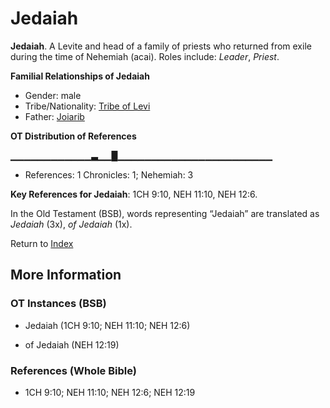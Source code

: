 # Jedaiah
**Jedaiah**. 
A Levite and head of a family of priests who returned from exile during the time of Nehemiah (acai). 
Roles include: 
_Leader_, _Priest_. 




**Familial Relationships of Jedaiah**


* Gender: male
* Tribe/Nationality: [Tribe of Levi](../../../groups/md/acai/Levi.md)
* Father: [Joiarib](Joiarib.md)


**OT Distribution of References**

▁▁▁▁▁▁▁▁▁▁▁▁▃▁▁█▁▁▁▁▁▁▁▁▁▁▁▁▁▁▁▁▁▁▁▁▁▁▁
* References: 1 Chronicles: 1; Nehemiah: 3



**Key References for Jedaiah**: 
1CH 9:10, NEH 11:10, NEH 12:6. 


In the Old Testament (BSB), words representing “Jedaiah” are translated as 
*Jedaiah* (3x), *of Jedaiah* (1x). 




Return to [Index](00-Index.md)

## More Information

### OT Instances (BSB)

* Jedaiah (1CH 9:10; NEH 11:10; NEH 12:6)

* of Jedaiah (NEH 12:19)



### References (Whole Bible)

* 1CH 9:10; NEH 11:10; NEH 12:6; NEH 12:19



